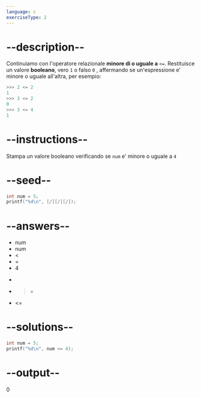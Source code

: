 ```yaml
---
language: c
exerciseType: 2
---
```


# --description--

Continuiamo con l'operatore relazionale **minore di o uguale a** `<=`.
Restituisce un valore **booleano**, vero `1` o falso `0` , affermando se un'espressione e' minore o uguale all'altra, per esempio:
```c
>>> 2 <= 2
1
>>> 3 <= 2
0
>>> 3 <= 4
1
```

# --instructions--

Stampa un valore booleano verificando se `num` e' minore o uguale a `4`

# --seed--

```c
int num = 5;
printf("%d\n", [/][/][/]);
```

# --answers--

- num
- num
-  < 
-  = 
- 4
-  > 
-  >= 
-  <= 

# --solutions--

```c
int num = 5;
printf("%d\n", num <= 4);
```

# --output--

0
